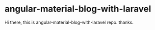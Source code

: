 # angular-material-blog-with-laravel
Hi there, this is angular-material-blog-with-laravel repo. thanks.
